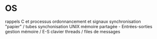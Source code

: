 # OS
 rappels C et processus
ordonnancement et signaux
synchronisation "papier" / tubes
synchonisation UNIX
mémoire partagée - Entrées-sorties
gestion mémoire / E-S clavier
threads / files de messages
